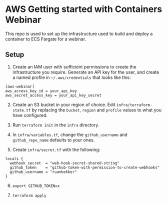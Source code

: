# AWS Getting started with Containers Webinar

This repo is used to set up the infrastructure used to build and deploy a container to ECS Fargate for a webinar.

## Setup

1. Create an IAM user with sufficient permissions to create the infrastructure you require. Generate an API key for the user, and create a named profile in `~/.aws/credentials` that looks like this:
~~~
[aws-webinar]
aws_access_key_id = your_api_key
aws_secret_access_key = your_api_key_secret
~~~

2. Create an S3 bucket in your region of choice. Edit `infra/terraform-state.tf` by replacing the `bucket`, `region` and `profile` values to what you have configured.

3. Run `terraform init` in the `infra` directory.

4. In `infra/variables.tf`, change the `github_username` and `github_repo_name` defaults to your ones.

5. Create `infra/secret.tf` with the following:
~~~
locals {
  webhook_secret  = "web-hook-secret-shared-string"
  github_token    = "github-token-with-permission-to-create-webhooks"
  github_username = "ruanbekker"
}
~~~

6. `export GITHUB_TOKEN=x`

7. `terraform apply`
